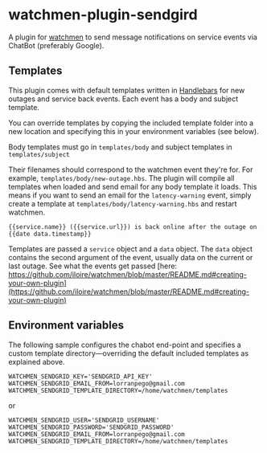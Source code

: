# watchmen-plugin-sendgird

A plugin for [watchmen](https://github.com/iloire/watchmen) to send message
notifications on service events via ChatBot (preferably Google).

## Templates

This plugin comes with default templates written in
[Handlebars](http://handlebarsjs.com/)
for new outages and service back events. Each event has a body and subject
template.

You can override templates by copying the included template folder into a new
location and specifying this in your environment variables (see below).

Body templates must go in `templates/body` and subject templates in
`templates/subject`

Their filenames should correspond to the watchmen event they're for. For
example, `templates/body/new-outage.hbs`. The plugin will compile all templates
when loaded and send email for any body template it loads. This means if you
want to send an email for the `latency-warning` event, simply create a template
at `templates/body/latency-warning.hbs` and restart watchmen.

```
{{service.name}} ({{service.url}}) is back online after the outage on {{date data.timestamp}}
```

Templates are passed a `service` object and a `data` object. The `data` object
contains the second argument of the event, usually data on the current or last
outage. See what the events get passed
[here: https://github.com/iloire/watchmen/blob/master/README.md#creating-your-own-plugin](https://github.com/iloire/watchmen/blob/master/README.md#creating-your-own-plugin)

## Environment variables

The following sample configures the chabot end-point and specifies a custom template
directory—overriding the default included templates as explained above.

```
WATCHMEN_SENDGRID_KEY='SENDGRID_API_KEY'
WATCHMEN_SENDGRID_EMAIL_FROM=lorranpego@gmail.com
WATCHMEN_SENDGRID_TEMPLATE_DIRECTORY=/home/watchmen/templates
```

or

```
WATCHMEN_SENDGRID_USER='SENDGRID_USERNAME'
WATCHMEN_SENDGRID_PASSWORD='SENDGRID_PASSWORD'
WATCHMEN_SENDGRID_EMAIL_FROM=lorranpego@gmail.com
WATCHMEN_SENDGRID_TEMPLATE_DIRECTORY=/home/watchmen/templates
```